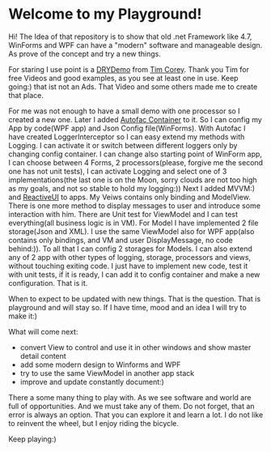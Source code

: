 # Welcome to my Playground!

Hi! The Idea of that repository is to show that old .net Framework like 4.7, WinForms and WPF can have a "modern" software  and manageable design. As prove of the concept and try a new things.

For staring I use point is a [DRYDemo](https://www.youtube.com/watch?v=dhnsegiPXoo) from [Tim Corey](https://www.iamtimcorey.com/). Thank you Tim for free Videos and good examples, as you see at least one in use. Keep going:) that ist not an Ads. That Video and some others made me to create that place.

For me was not enough to have a small demo with one processor so I created a new one. Later I added [Autofac Container](https://autofac.org/) to it. So I can config my App by code(WPF app) and Json Config file(WinForms).
With Autofac I have created LoggerInterceptor so I can easy extend my methods with Logging. I can activate it or switch between different loggers only by changing config container. I can change also starting point of WinForm app, I can choose between 4 Forms, 2 processors(please, forgive me the second one has not unit tests), I can activate Logging and select one of 3 implementations(the last one is on the Moon, sorry clouds are not too high as my goals, and not so stable to hold my logging:))
Next I added  MVVM:) and [ReactiveUI](https://www.reactiveui.net/) to apps. My Veiws contains only binding and ModelView. There is one more method to display messages to user and introduce some interaction with him. There are Unit test for ViewModel and I can test everything(all business logic is in VM). For Model I have implemented 2 file storage(Json and XML). I use the same ViewModel also for WPF app(also contains only bindings, and VM and user DisplayMessage, no code behind:)). To all that I can config 2 storages for Models.
I can also extend any of 2 app with other types of logging, storage, processors and views, without touching exiting code. I just have to implement new code, test it with unit tests, if it is ready, I can add it to config container and make a new configuration. That is it. 

When to expect to be updated with new things. That is the question. That is playground and will stay so.
If I have time, mood and an idea I will try to make it:)

What will come next:
 - convert View to control and use it in other windows and show
   master detail content 
 - add some modern design to Winforms and WPF
 - try to use the same ViewModel in another app stack
 - improve and update constantly document:)
 
 There a some many thing to play with. 
 As we see  software and world are full of opportunities. And we must take any of them. 
 Do not forget, that an error is always an option. That you can explore it and learn a lot.
 I do not like to reinvent the wheel, but I enjoy riding the bicycle.

Keep playing:)
